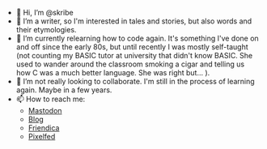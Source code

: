 - 👋 Hi, I’m @skribe
- 👀 I’m a writer, so I'm interested in tales and stories, but also words and their etymologies.  
- 🌱 I’m currently relearning how to code again.  It's something I've done on and off since the early 80s, but until recently I was mostly self-taught (not counting my BASIC tutor at university that didn't know BASIC.  She used to wander around the classroom smoking a cigar and telling us how C was a much better language.  She was right but... ).
- 💞️ I’m not really looking to collaborate.  I'm still in the process of learning again.  Maybe in a few years.
- 📫 How to reach me: 
  - [Mastodon](https://aus.social/@skribe)
  - [Blog](https://skribeworks.com)
  - [Friendica](https://friendica.world/profile/skribe/)
  - [Pixelfed](https://pixelfed.social/@skribe)

<!---
skribe/skribe is a ✨ special ✨ repository because its `README.md` (this file) appears on your GitHub profile.
You can click the Preview link to take a look at your changes.
--->
